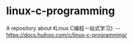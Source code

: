 # linux-c-programming
A repository about 《Linux C编程一站式学习》--https://docs.huihoo.com/c/linux-c-programming/
